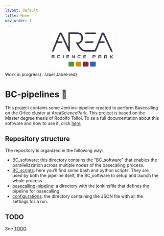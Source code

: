 ```yaml
---
layout: default
title: Home
nav_order: 1
---
```


<p align="center">
  <img src="assets/area_for_white_bkg.png" alt="Area logo" width="200"/>
</p>

Work in progress{: .label .label-red}
# BC-pipelines 🧬 
This project contains some Jenkins-pipeline created to perform Basecalling on the Orfeo cluster at AreaSciencePark. This project is based on the Master degree thesis of Rodolfo Tolloi. To se a full documentation about this software and how to use it, click [here](https://rodtol.github.io/BC-pipelines/)

## Repository structure 
The repository is organized in the following way:  
- [BC_software](BC_software.md): this directory contains the "BC_software" that enables the parallelizzation across multiple nodes of the basecalling process.
- [BC_scripts](BC_scripts.md): here you'll find some bash and python scripts. They are used by both the pipeline itself, the BC_software to setup and launch the whole process.
- [basecalling-pipeline](Basecalling-pipeline.md): a directory with the jenkinsfile that defines the pipeline for basecalling.
- [configurations](Configuration.md): the directory containing the JSON file with all the settings for a run.

## TODO
See [TODO](todo.md).

